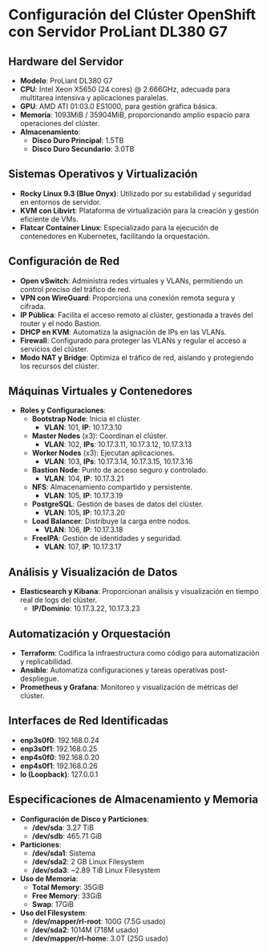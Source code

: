 # Configuración del Clúster OpenShift con Servidor ProLiant DL380 G7

## Hardware del Servidor
- **Modelo**: ProLiant DL380 G7
- **CPU**: Intel Xeon X5650 (24 cores) @ 2.666GHz, adecuada para multitarea intensiva y aplicaciones paralelas.
- **GPU**: AMD ATI 01:03.0 ES1000, para gestión gráfica básica.
- **Memoria**: 1093MiB / 35904MiB, proporcionando amplio espacio para operaciones del clúster.
- **Almacenamiento**:
  - **Disco Duro Principal**: 1.5TB
  - **Disco Duro Secundario**: 3.0TB

## Sistemas Operativos y Virtualización
- **Rocky Linux 9.3 (Blue Onyx)**: Utilizado por su estabilidad y seguridad en entornos de servidor.
- **KVM con Libvirt**: Plataforma de virtualización para la creación y gestión eficiente de VMs.
- **Flatcar Container Linux**: Especializado para la ejecución de contenedores en Kubernetes, facilitando la orquestación.

## Configuración de Red
- **Open vSwitch**: Administra redes virtuales y VLANs, permitiendo un control preciso del tráfico de red.
- **VPN con WireGuard**: Proporciona una conexión remota segura y cifrada.
- **IP Pública**: Facilita el acceso remoto al clúster, gestionada a través del router y el nodo Bastion.
- **DHCP en KVM**: Automatiza la asignación de IPs en las VLANs.
- **Firewall**: Configurado para proteger las VLANs y regular el acceso a servicios del clúster.
- **Modo NAT y Bridge**: Optimiza el tráfico de red, aislando y protegiendo los recursos del clúster.

## Máquinas Virtuales y Contenedores
- **Roles y Configuraciones**:
  - **Bootstrap Node**: Inicia el clúster.
    - **VLAN**: 101, **IP**: 10.17.3.10
  - **Master Nodes** (x3): Coordinan el clúster.
    - **VLAN**: 102, **IPs**: 10.17.3.11, 10.17.3.12, 10.17.3.13
  - **Worker Nodes** (x3): Ejecutan aplicaciones.
    - **VLAN**: 103, **IPs**: 10.17.3.14, 10.17.3.15, 10.17.3.16
  - **Bastion Node**: Punto de acceso seguro y controlado.
    - **VLAN**: 104, **IP**: 10.17.3.21
  - **NFS**: Almacenamiento compartido y persistente.
    - **VLAN**: 105, **IP**: 10.17.3.19
  - **PostgreSQL**: Gestión de bases de datos del clúster.
    - **VLAN**: 105, **IP**: 10.17.3.20
  - **Load Balancer**: Distribuye la carga entre nodos.
    - **VLAN**: 106, **IP**: 10.17.3.18
  - **FreeIPA**: Gestión de identidades y seguridad.
    - **VLAN**: 107, **IP**: 10.17.3.17

## Análisis y Visualización de Datos
- **Elasticsearch y Kibana**: Proporcionan análisis y visualización en tiempo real de logs del clúster.
  - **IP/Dominio**: 10.17.3.22, 10.17.3.23

## Automatización y Orquestación
- **Terraform**: Codifica la infraestructura como código para automatización y replicabilidad.
- **Ansible**: Automatiza configuraciones y tareas operativas post-despliegue.
- **Prometheus y Grafana**: Monitoreo y visualización de métricas del clúster.

## Interfaces de Red Identificadas
- **enp3s0f0**: 192.168.0.24
- **enp3s0f1**: 192.168.0.25
- **enp4s0f0**: 192.168.0.20
- **enp4s0f1**: 192.168.0.26
- **lo (Loopback)**: 127.0.0.1

## Especificaciones de Almacenamiento y Memoria
- **Configuración de Disco y Particiones**:
  - **/dev/sda**: 3.27 TiB
  - **/dev/sdb**: 465.71 GiB
- **Particiones**:
  - **/dev/sda1**: Sistema
  - **/dev/sda2**: 2 GB Linux Filesystem
  - **/dev/sda3**: ~2.89 TiB Linux Filesystem
- **Uso de Memoria**:
  - **Total Memory**: 35GiB
  - **Free Memory**: 33GiB
  - **Swap**: 17GiB
- **Uso del Filesystem**:
  - **/dev/mapper/rl-root**: 100G (7.5G usado)
  - **/dev/sda2**: 1014M (718M usado)
  - **/dev/mapper/rl-home**: 3.0T (25G usado)
